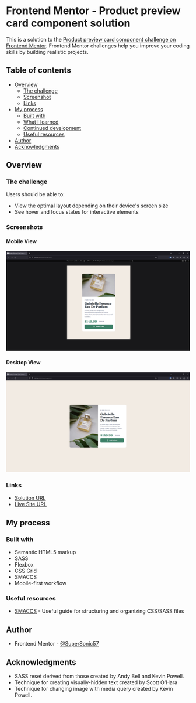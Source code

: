 # Frontend Mentor - Product preview card component solution

This is a solution to the [Product preview card component challenge on Frontend Mentor](https://www.frontendmentor.io/challenges/product-preview-card-component-GO7UmttRfa). Frontend Mentor challenges help you improve your coding skills by building realistic projects. 

## Table of contents

- [Overview](#overview)
  - [The challenge](#the-challenge)
  - [Screenshot](#screenshots)
  - [Links](#links)
- [My process](#my-process)
  - [Built with](#built-with)
  - [What I learned](#what-i-learned)
  - [Continued development](#continued-development)
  - [Useful resources](#useful-resources)
- [Author](#author)
- [Acknowledgments](#acknowledgments)

## Overview

### The challenge

Users should be able to:

- View the optimal layout depending on their device's screen size
- See hover and focus states for interactive elements

### Screenshots

#### Mobile View

![](screenshot-mobile.png)

#### Desktop View

![](screenshot-desktop.png)



### Links

- [Solution URL](https://github.com/SuperSonic57/FEM_ProductPreviewCardComponent)
- [Live Site URL](https://supersonic57.github.io/FEM_ProductPreviewCardComponent/)

## My process

### Built with

- Semantic HTML5 markup
- SASS
- Flexbox
- CSS Grid
- SMACCS
- Mobile-first workflow

### Useful resources

- [SMACCS](https://smacss.com/) - Useful guide for structuring and organizing CSS/SASS files

## Author

- Frontend Mentor - [@SuperSonic57](https://www.frontendmentor.io/profile/SuperSonic57)

## Acknowledgments

- SASS reset derived from those created by Andy Bell and Kevin Powell.
- Technique for creating visually-hidden text created by Scott O'Hara
- Technique for changing image with media query created by Kevin Powell.
